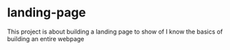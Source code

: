 # landing-page

This project is about building a landing page to show of I know the basics of building an entire webpage